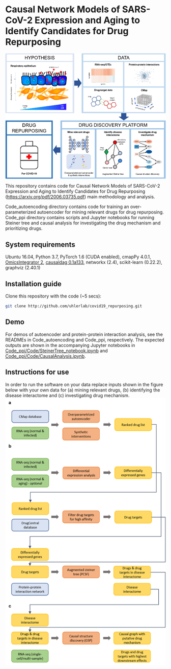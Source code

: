 # Causal Network Models of SARS-CoV-2 Expression and Aging to Identify Candidates for Drug Repurposing
<img align="center"  src="figure_method.png?raw=true">

This repository contains code for Causal Network Models of SARS-CoV-2 Expression and Aging to Identify Candidates for Drug Repurposing (https://arxiv.org/pdf/2006.03735.pdf) main methodology and analysis. 

Code_autoencoding directory contains code for training an over-parameterized autoencoder for mining relevant drugs for drug repurposing. Code_ppi directory contains scripts and Jupyter notebooks for running Steiner tree and causal analysis for investigating the drug mechanism and prioritizing drugs.

## System requirements
Ubuntu 16.04, 
Python 3.7, 
PyTorch 1.6 (CUDA enabled), 
cmapPy 4.0.1, 
[OmicsIntegrator 2](https://github.com/fraenkel-lab/OmicsIntegrator2), 
[causaldag 0.1a133](https://github.com/uhlerlab/causaldag), 
networkx (2.4), 
scikit-learn (0.22.2), 
graphviz (2.40.1)

## Installation guide
Clone this repository with the code (~5 secs):

```bash
git clone http://github.com/uhlerlab/covid19_repurposing.git
```

## Demo
For demos of autoencoder and protein-protein interaction analysis, see the READMEs in Code_autoencoding and Code_ppi, respectively. The expected outputs are shown in the accompanying Jupyter notebooks in [Code_ppi/Code/SteinerTree_notebook.ipynb](https://nbviewer.jupyter.org/github/uhlerlab/covid19_repurposing/blob/main/Code_ppi/Code/SteinerTree_notebook.ipynb) and [Code_ppi/Code/CausalAnalysis.ipynb](https://nbviewer.jupyter.org/github/uhlerlab/covid19_repurposing/blob/main/Code_ppi/Code/CausalAnalysis.ipynb).

## Instructions for use
In order to run the software on your data replace inputs shown in the figure below with your own data for (a) mining relevant drugs, (b) identifying the disease interactome and (c) investigating drug mechanism.
<img align="center"  src="workflow.png?raw=true">
